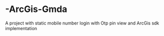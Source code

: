 # -ArcGis-Gmda
A project with static mobile number login with Otp pin view and ArcGis sdk implementation
